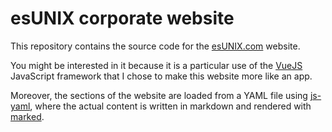# esUNIX corporate website

This repository contains the source code for the [esUNIX.com](https://esunix.com) website.

You might be interested in it because it is a particular use of the [VueJS](https://vuejs.org) JavaScript framework that
I chose to make this website more like an app.

Moreover, the sections of the website are loaded from a YAML file using [js-yaml](https://github.com/nodeca/js-yaml), where
the actual content is written in markdown and rendered with [marked](https://github.com/chjj/marked).
